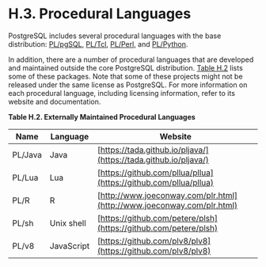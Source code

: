 # H.3. Procedural Languages

PostgreSQL includes several procedural languages with the base distribution: [PL/pgSQL](https://www.postgresql.org/docs/10/static/plpgsql.html), [PL/Tcl](https://www.postgresql.org/docs/10/static/pltcl.html), [PL/Perl](https://www.postgresql.org/docs/10/static/plperl.html), and [PL/Python](https://www.postgresql.org/docs/10/static/plpython.html).

In addition, there are a number of procedural languages that are developed and maintained outside the core PostgreSQL distribution. [Table H.2](https://www.postgresql.org/docs/10/static/external-pl.html#PL-LANGUAGE-TABLE) lists some of these packages. Note that some of these projects might not be released under the same license as PostgreSQL. For more information on each procedural language, including licensing information, refer to its website and documentation.

**Table H.2. Externally Maintained Procedural Languages**

| Name    | Language   | Website                                                                |
| ------- | ---------- | ---------------------------------------------------------------------- |
| PL/Java | Java       | [https://tada.github.io/pljava/](https://tada.github.io/pljava/)       |
| PL/Lua  | Lua        | [https://github.com/pllua/pllua](https://github.com/pllua/pllua)       |
| PL/R    | R          | [http://www.joeconway.com/plr.html](http://www.joeconway.com/plr.html) |
| PL/sh   | Unix shell | [https://github.com/petere/plsh](https://github.com/petere/plsh)       |
| PL/v8   | JavaScript | [https://github.com/plv8/plv8](https://github.com/plv8/plv8)           |
